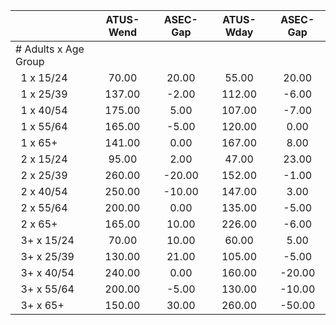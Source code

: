 
|                      |    ATUS-Wend |     ASEC-Gap |    ATUS-Wday |     ASEC-Gap |
| -------------------- | :----------: | :----------: | :----------: | :----------: |
| # Adults x Age Group |              |              |              |              |
| &nbsp;&nbsp;1 x 15/24 |        70.00 |        20.00 |        55.00 |        20.00 |
| &nbsp;&nbsp;1 x 25/39 |       137.00 |        -2.00 |       112.00 |        -6.00 |
| &nbsp;&nbsp;1 x 40/54 |       175.00 |         5.00 |       107.00 |        -7.00 |
| &nbsp;&nbsp;1 x 55/64 |       165.00 |        -5.00 |       120.00 |         0.00 |
| &nbsp;&nbsp;1 x 65+  |       141.00 |         0.00 |       167.00 |         8.00 |
| &nbsp;&nbsp;2 x 15/24 |        95.00 |         2.00 |        47.00 |        23.00 |
| &nbsp;&nbsp;2 x 25/39 |       260.00 |       -20.00 |       152.00 |        -1.00 |
| &nbsp;&nbsp;2 x 40/54 |       250.00 |       -10.00 |       147.00 |         3.00 |
| &nbsp;&nbsp;2 x 55/64 |       200.00 |         0.00 |       135.00 |        -5.00 |
| &nbsp;&nbsp;2 x 65+  |       165.00 |        10.00 |       226.00 |        -6.00 |
| &nbsp;&nbsp;3+ x 15/24 |        70.00 |        10.00 |        60.00 |         5.00 |
| &nbsp;&nbsp;3+ x 25/39 |       130.00 |        21.00 |       105.00 |        -5.00 |
| &nbsp;&nbsp;3+ x 40/54 |       240.00 |         0.00 |       160.00 |       -20.00 |
| &nbsp;&nbsp;3+ x 55/64 |       200.00 |        -5.00 |       130.00 |       -10.00 |
| &nbsp;&nbsp;3+ x 65+ |       150.00 |        30.00 |       260.00 |       -50.00 |

